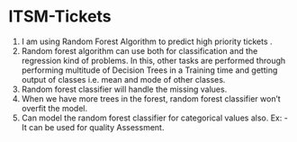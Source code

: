# ITSM-Tickets
1. I am using Random Forest Algorithm to predict high priority tickets  .
2. Random forest algorithm can use both for classification and the regression kind of problems. In this, other tasks are performed through performing multitude of Decision Trees in a Training time and getting output of classes i.e. mean and mode of other classes.
3. Random forest classifier will handle the missing values.
4. When we have more trees in the forest, random forest classifier won’t overfit  the model.
5. Can model the random forest classifier for categorical values also.
Ex: - It can be used for quality Assessment.
